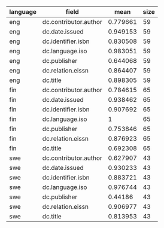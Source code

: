 | language   | field                 |     mean |   size |
|------------|-----------------------|----------|--------|
| eng        | dc.contributor.author | 0.779661 |     59 |
| eng        | dc.date.issued        | 0.949153 |     59 |
| eng        | dc.identifier.isbn    | 0.830508 |     59 |
| eng        | dc.language.iso       | 0.983051 |     59 |
| eng        | dc.publisher          | 0.644068 |     59 |
| eng        | dc.relation.eissn     | 0.864407 |     59 |
| eng        | dc.title              | 0.898305 |     59 |
| fin        | dc.contributor.author | 0.784615 |     65 |
| fin        | dc.date.issued        | 0.938462 |     65 |
| fin        | dc.identifier.isbn    | 0.907692 |     65 |
| fin        | dc.language.iso       | 1        |     65 |
| fin        | dc.publisher          | 0.753846 |     65 |
| fin        | dc.relation.eissn     | 0.876923 |     65 |
| fin        | dc.title              | 0.692308 |     65 |
| swe        | dc.contributor.author | 0.627907 |     43 |
| swe        | dc.date.issued        | 0.930233 |     43 |
| swe        | dc.identifier.isbn    | 0.883721 |     43 |
| swe        | dc.language.iso       | 0.976744 |     43 |
| swe        | dc.publisher          | 0.44186  |     43 |
| swe        | dc.relation.eissn     | 0.906977 |     43 |
| swe        | dc.title              | 0.813953 |     43 |
